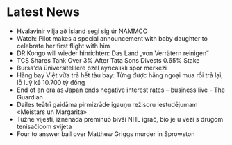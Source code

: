 # Latest News
-  Hvalavinir vilja að Ísland segi sig úr NAMMCO
-  Watch: Pilot makes a special announcement with baby daughter to celebrate her first flight with him
-  DR Kongo will wieder hinrichten: Das Land „von Verrätern reinigen“
-  TCS Shares Tank Over 3% After Tata Sons Divests 0.65% Stake
-  Bursa'da üniversitelilere özel ayrıcalıklı spor merkezi
-  Hãng bay Việt vừa trả hết tàu bay: Từng được hãng ngoại mua rồi trả lại, lỗ luỹ kế 10.700 tỷ đồng
-  End of an era as Japan ends negative interest rates – business live - The Guardian
-  Dailes teātrī gaidāma pirmizrāde igauņu režisoru iestudējumam «Meistars un Margarita»
-  Tužne vijesti, iznenada preminuo bivši NHL igrač, bio je u vezi s drugom tenisačicom svijeta
-  Four to answer bail over Matthew Griggs murder in Sprowston
